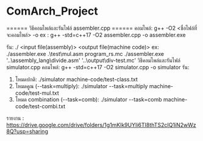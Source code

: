 # ComArch_Project

====== วิธีคอมไพล์และรันไฟล์ assembler.cpp ======
คอมไพล์: g++ -O2 <ชื่อไฟล์ที่จะคอมไพล์> -o <output file.exe>
ex : g++ -std=c++17 -O2 assembler.cpp -o assembler.exe

รัน: ./<output file.exe> <input file(assembly)> <output file(machine code)>
ex: ./assembler.exe .\test\mul.asm program_rs.mc
    ./assembler.exe '..\assembly_lang\divide.asm' '..\output\div-test.mc'
วิธีคอมไพล์และรันไฟล์ simulator.cpp
คอมไพล์: g++ -std=c++17 -O2 simulator.cpp -o simulator
รัน: 
  1) โหมดปกติ: ./simulator machine-code/test-class.txt
  2) โหมดคูณ (--task=multiply): ./simulator --task=multiply machine-code/test-mul.txt
  3) โหมด combination (--task=comb): ./simulator --task=comb machine-code/test-combi.txt

รายงาน : https://drive.google.com/drive/folders/1g1mKlk9UYIi6TI8thTS2cIQ1iN2wWz8Q?usp=sharing